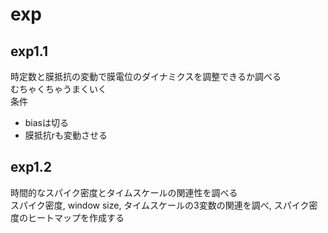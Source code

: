 # exp

## exp1.1
時定数と膜抵抗の変動で膜電位のダイナミクスを調整できるか調べる  
むちゃくちゃうまくいく  
条件  
- biasは切る
- 膜抵抗rも変動させる

## exp1.2
時間的なスパイク密度とタイムスケールの関連性を調べる  
スパイク密度, window size, タイムスケールの3変数の関連を調べ, スパイク密度のヒートマップを作成する